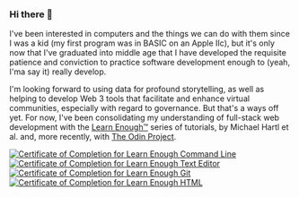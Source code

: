 ### Hi there 👋

<!--
**kwamekamau/kwamekamau** is a ✨ _special_ ✨ repository because its `README.md` (this file) appears on your GitHub profile.

Here are some ideas to get you started:

- 🔭 I’m currently working on ...
- 🌱 I’m currently learning ...
- 👯 I’m looking to collaborate on ...
- 🤔 I’m looking for help with ...
- 💬 Ask me about ...
- 📫 How to reach me: ...
- 😄 Pronouns: ...
- ⚡ Fun fact: ...
-->

I've been interested in computers and the things we can do with them since I was a kid (my first program was in BASIC on an Apple IIc), but it's only now that I've graduated into middle age that I have developed the requisite patience and conviction to practice software development enough to (yeah, I'ma say it) really develop.

I'm looking forward to using data for profound storytelling, as well as helping to develop Web 3 tools that facilitate and enhance virtual communities, especially with regard to governance. But that's a ways off yet. For now, I've been consolidating my understanding of full-stack web development with the [Learn Enough™](https://learnenough.com) series of tutorials, by Michael Hartl et al. and, more recently, with <a href="theodinproject.com">The Odin Project</a>.

<a href="https://www.learnenough.com/certificates/14e41c13"><img src="https://www.learnenough.com/certificates/14e41c13/command-line-tutorial.svg" alt="Certificate of Completion for Learn Enough Command Line"></a><a href="https://www.learnenough.com/certificates/14e41c13"><img src="https://www.learnenough.com/certificates/14e41c13/text-editor-tutorial.svg" alt="Certificate of Completion for Learn Enough Text Editor"></a><a href="https://www.learnenough.com/certificates/14e41c13"><img src="https://www.learnenough.com/certificates/14e41c13/git-tutorial.svg" alt="Certificate of Completion for Learn Enough Git"></a><a href="https://www.learnenough.com/certificates/14e41c13"><img src="https://www.learnenough.com/certificates/14e41c13/html-tutorial.svg" alt="Certificate of Completion for Learn Enough HTML"></a>
